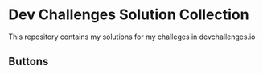 # Dev Challenges Solution Collection

This repository contains my solutions for my challeges in devchallenges.io

## Buttons
